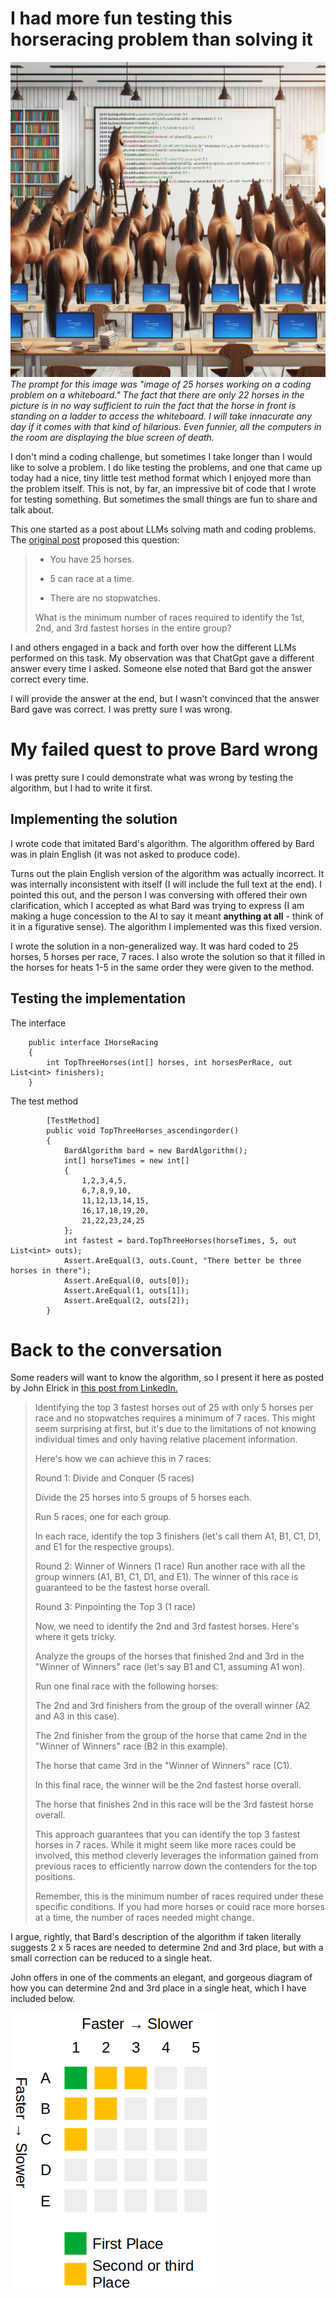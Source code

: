 I had more fun testing this horseracing problem than solving it
===============================================================
![A drawing depicting a bunch of horses in standing in front of a whiteboard with code on it](/assets/horseswhiteboard.jpg)
_The prompt for this image was "image of 25 horses working on a coding problem on a whiteboard."
The fact that there are only 22 horses in the picture is in no way sufficient to ruin the
fact that the horse in front is standing on a ladder to access the whiteboard. I will take
innacurate any day if it comes with that kind of hilarious. Even funnier, all the computers in the
room are displaying the blue screen of death._ 

I don't mind a coding challenge, but sometimes I take longer than
I would like to solve a problem. I do like testing the
problems, and one that came up today had a nice, tiny little
test method format which I enjoyed more than the problem itself.
This is not, by far, an impressive bit of code that I wrote
for testing something. But sometimes the small things are fun
to share and talk about.

This one started as a post about LLMs solving math and
coding problems. The <a href="https://www.linkedin.com/posts/alessandro-soldati-gold-startup_chatgpt-activity-7149087697108697088-8yZC?utm_source=share&utm_medium=member_desktop">
original post</a> proposed this question:

>- You have 25 horses.
> 
>- 5 can race at a time.
> 
>- There are no stopwatches. 
>
> What is the minimum number of races required to identify the 1st, 2nd, and 3rd fastest horses in the entire group?

I and others engaged in a back and forth 
over how the different LLMs performed on this task.
My observation was that ChatGpt gave a different
answer every time I asked. Someone else noted that Bard
got the answer correct every time.

I will provide the answer at the end, but
I wasn't convinced that the answer Bard
gave was correct. I was pretty sure I was wrong.

My failed quest to prove Bard wrong
===================================
I was pretty sure I could demonstrate what was wrong by
testing the algorithm, but I had to write it first.

Implementing the solution
-----------------------------------
I wrote code that imitated Bard's algorithm.
The algorithm offered by Bard was in plain
English (it was not asked to produce
code).

Turns out the plain English version of the algorithm
was actually incorrect. It was internally
inconsistent with itself (I will include the
full text at the end). I pointed this out, and
the person I was conversing with offered their
own clarification, which I accepted as what Bard
was trying to express (I am making a huge
concession to the AI to say it meant __anything
at all__ - think of it in a figurative sense). The
algorithm I implemented was this fixed version.

I wrote the solution in a non-generalized way.
It was hard coded to 25 horses, 5 horses per race,
7 races. I also wrote the solution so that it
filled in the horses for heats 1-5 in the same order
they were given to the method.

Testing the implementation
-----------------------------------
The interface
```
	public interface IHorseRacing
	{
		int TopThreeHorses(int[] horses, int horsesPerRace, out List<int> finishers);
	}
```
The test method
```
		[TestMethod]
		public void TopThreeHorses_ascendingorder()
		{
			BardAlgorithm bard = new BardAlgorithm();
			int[] horseTimes = new int[] 
			{ 
				1,2,3,4,5,
				6,7,8,9,10,
				11,12,13,14,15,
				16,17,18,19,20,
				21,22,23,24,25 
			};
			int fastest = bard.TopThreeHorses(horseTimes, 5, out List<int> outs);
			Assert.AreEqual(3, outs.Count, "There better be three horses in there");
			Assert.AreEqual(0, outs[0]);
			Assert.AreEqual(1, outs[1]);
			Assert.AreEqual(2, outs[2]);
		}
```

Back to the conversation
===================================
Some readers will want to know the algorithm,
so I present it here as posted by John Elrick
in <a href="https://www.linkedin.com/posts/john-elrick-854782_chatgpt-activity-7152076280459378688-6-oL?utm_source=share&utm_medium=member_desktop">
this post from LinkedIn.</a>

>Identifying the top 3 fastest horses out of 25 with only 5 horses per race and no stopwatches requires a minimum of 7 races. This might seem surprising at first, but it's due to the limitations of not knowing individual times and only having relative placement information.
>
>Here's how we can achieve this in 7 races:
>
>
>Round 1: Divide and Conquer (5 races)
>
>Divide the 25 horses into 5 groups of 5 horses each.
>
>Run 5 races, one for each group.
>
>In each race, identify the top 3 finishers (let's call them A1, B1, C1, D1, and E1 for the respective groups).
>
>
>Round 2: Winner of Winners (1 race)
>Run another race with all the group winners (A1, B1, C1, D1, and E1).
>The winner of this race is guaranteed to be the fastest horse overall.
>
>
>Round 3: Pinpointing the Top 3 (1 race)
>
>Now, we need to identify the 2nd and 3rd fastest horses. Here's where it gets tricky.
>
>Analyze the groups of the horses that finished 2nd and 3rd in the "Winner of Winners" race (let's say B1 and C1, assuming A1 won).
>
>Run one final race with the following horses:
>
>The 2nd and 3rd finishers from the group of the overall winner (A2 and A3 in this case).
>
>The 2nd finisher from the group of the horse that came 2nd in the "Winner of Winners" race (B2 in this example).
>
>The horse that came 3rd in the "Winner of Winners" race (C1).
>
>In this final race, the winner will be the 2nd fastest horse overall.
>
>The horse that finishes 2nd in this race will be the 3rd fastest horse overall.
>
>
>This approach guarantees that you can identify the top 3 fastest horses in 7 races. While it might seem like more races could be involved, this method cleverly leverages the information gained from previous races to efficiently narrow down the contenders for the top positions.
>
>
>Remember, this is the minimum number of races required under these specific conditions. If you had more horses or could race more horses at a time, the number of races needed might change.

I argue, rightly, that Bard's description of the algorithm
if taken literally suggests 2 x 5 races are needed to determine
2nd and 3rd place, but with a small correction can be reduced
to a single heat.

John offers in one of the comments an elegant, and gorgeous diagram of how you
can determine 2nd and 3rd place in a single heat, which I have included below.

![A matrix of five races depicting that 2nd and 3rd place are either going to be in heat 6, or are in same heat as winner of six and second place of six](/assets/horserace2nd3rd.png)
